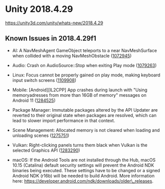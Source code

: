 # Unity 2018.4.29

https://unity3d.com/unity/whats-new/2018.4.29

## Known Issues in 2018.4.29f1



*   AI: A NavMeshAgent GameObject teleports to a near NavMeshSurface when collided with a moving NavMeshObstacle ([1072945](https://issuetracker.unity3d.com/issues/a-navmeshagent-gameobject-teleports-to-a-near-navmeshsurface-when-collided-with-a-moving-navmeshobstacle))
    
*   Audio: Crash on AudioSource::Stop when exiting Play mode ([1079263](https://issuetracker.unity3d.com/issues/crash-on-audiosource-stop-when-exiting-play-mode))
    
*   Linux: Focus cannot be properly gained on play mode, making keyboard input switch screens ([1109908](https://issuetracker.unity3d.com/issues/linux-focus-cannot-be-properly-gained-on-play-mode-making-keyboard-input-switch-screens))
    
*   Mobile: \[Android\]\[IL2CPP\] App crashes during launch with "Using memoryadresses from more than 16GB of memory" messages on Android 11 ([1284525](https://issuetracker.unity3d.com/issues/android-il2cpp-empty-project-crashes-on-launch-with-using-memoryadresses-from-more-than-16gb-of-memory-messages))
    
*   Package Manager: Immutable packages altered by the API Updater are reverted to their original state when packages are resolved, which can lead to slower import performance in that context.
    
*   Scene Management: Allocated memory is not cleared when loading and unloading scenes ([1275751](https://issuetracker.unity3d.com/issues/allocated-memory-is-not-cleared-when-loading-and-unloading-scenes))
    
*   Vulkan: Right-clicking panels turns them black when Vulkan is the selected Graphics API ([1283290](https://issuetracker.unity3d.com/issues/right-clicking-panels-turns-them-black-when-vulkan-is-the-selected-graphics-api))
    
*   macOS: If the Android Tools are not installed through the Hub, macOS 10.15 (Catalina) default security settings will prevent the Android NDK binaries being executed. These settings have to be changed or a signed Android NDK (r16b) will be needed to build Android. More information here: https://developer.android.com/ndk/downloads/older\_releases.